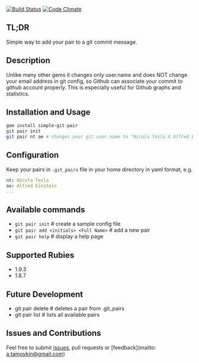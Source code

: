 [![Build Status](https://secure.travis-ci.org/fsproru/simple-git-pair.png)](http://travis-ci.org/fsproru/simple-git-pair)
[![Code Climate](https://codeclimate.com/badge.png)](https://codeclimate.com/github/fsproru/simple-git-pair)

## TL;DR
Simple way to add your pair to a git commit message.

## Description
Unlike many other gems it changes only user.name and does NOT change your email address in git config,
so Github can associate your commit to github account properly. 
This is especially useful for Github graphs and statistics.

## Installation and Usage
```sh
gem install simple-git-pair
git pair init
git pair nt ae # changes your git user.name to "Nicola Tesla & Alfred Einstein"
```

## Configuration
Keep your pairs in `.git_pairs` file in your home directory in yaml format, e.g.
```yml
nt: Nicola Tesla
ae: Alfred Einstein
...
```

## Available commands
 - `git pair init` # create a sample config file
 - `git pair add <initials> <Full Name>` # add a new pair
 - `git pair help` # display a help page

## Supported Rubies
 - 1.9.3
 - 1.8.7

## Future Development
 - git pair delete <initial> # deletes a pair from .git_pairs
 - git pair list # lists all available pairs

## Issues and Contributions
Feel free to submit [issues](https://github.com/fsproru/simple-git-pair/issues), pull requests or [feedback](mailto: a.tamoykin@gmail.com)